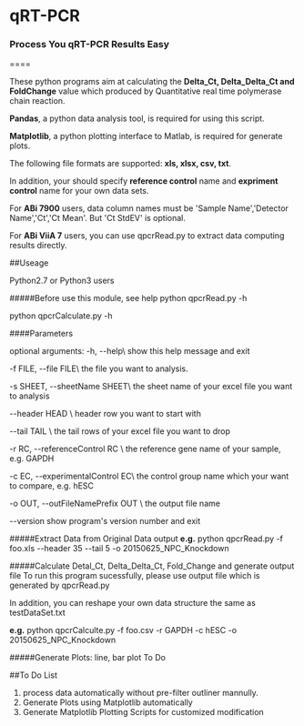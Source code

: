 # qRT-PCR 

### Process You qRT-PCR Results Easy  
====


     
These python programs aim at calculating the **Delta_Ct, Delta_Delta_Ct and FoldChange** value which
produced by Quantitative real time polymerase chain reaction.
    
**Pandas**, a python data analysis tool, is required for using this script.

**Matplotlib**, a python plotting interface to Matlab, is required for generate plots.
    
The following file formats are supported: **xls, xlsx, csv, txt**. 
    
In addition, your should specify **reference control** name and **expriment control** name for your own data sets.
    
For **ABi 7900** users, data column names must be 'Sample Name','Detector Name','Ct','Ct Mean'. But 'Ct StdEV' is optional.

For **ABi ViiA 7** users, you can use qpcrRead.py to extract data computing results directly.

##Useage

Python2.7 or Python3 users

#####Before use this module, see help
python qpcrRead.py -h 

python qpcrCalculate.py -h


####Parameters

optional arguments:
  -h, --help\                          show this help message and exit
  
  -f FILE, --file FILE\                the file you want to analysis.
  
  -s SHEET, --sheetName SHEET\         the sheet name of your excel file you want to analysis
  
  --header HEAD               \        header row you want to start with
  
  --tail TAIL                  \       the tail rows of your excel file you want to drop
  
  -r RC, --referenceControl RC  \      the reference gene name of your sample, e.g. GAPDH
  
  -c EC, --experimentalControl EC\     the control group name which your want to compare, e.g. hESC
  
  -o OUT, --outFileNamePrefix OUT \    the output file name
  
  --version                           show program's version number and exit

#####Extract Data from Original Data output
**e.g.** python qpcrRead.py -f foo.xls --header 35 --tail 5  -o 20150625_NPC_Knockdown

#####Calculate Detal_Ct, Delta_Delta_Ct, Fold_Change and generate output file
To run this program sucessfully, please use output file which is generated by qpcrRead.py

In addition, you can reshape your own data structure the same as testDataSet.txt

**e.g.** python qpcrCalculte.py -f foo.csv -r GAPDH -c hESC -o 20150625_NPC_Knockdown

#####Generate Plots: line, bar plot
To Do

##To Do List

1. process data automatically without pre-filter outliner mannully.
2. Generate Plots using Matplotlib automatically 
3. Generate Matplotlib Plotting Scripts for customized modification

